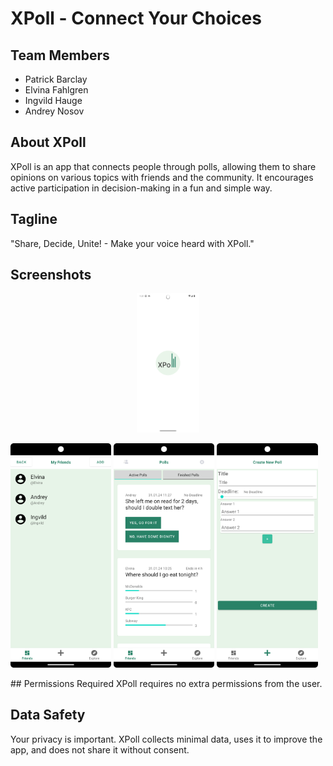 # XPoll - Connect Your Choices

## Team Members
- Patrick Barclay
- Elvina Fahlgren
- Ingvild Hauge
- Andrey Nosov

## About XPoll
XPoll is an app that connects people through polls, allowing them to share opinions on various topics with friends and the community. It encourages active participation in decision-making in a fun and simple way.

## Tagline
"Share, Decide, Unite! - Make your voice heard with XPoll."

## Screenshots
<p align="center" width="100%">
<img src="screenshots/Loading_Screen.png" alt="drawing" width="100"/> <br>
</p>
<p width=100%>
<img src="screenshots/friends.png" alt="drawing" width="32%"/>
<img src="screenshots/feed.png" alt="drawing" width="32%"/>
<img src="screenshots/add_poll.png" alt="drawing" width="32%"/>
</p>
## Permissions Required
XPoll requires no extra permissions from the user.

## Data Safety
Your privacy is important. XPoll collects minimal data, uses it to improve the app, and does not share it without consent.

